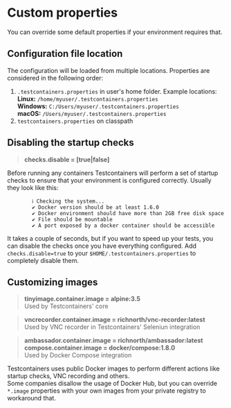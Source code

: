 # Custom properties

You can override some default properties if your environment requires that.

## Configuration file location
The configuration will be loaded from multiple locations. Properties are considered in the following order:
1. `.testcontainers.properties` in user's home folder. Example locations:  
        **Linux:** `/home/myuser/.testcontainers.properties`  
        **Windows:** `C:/Users/myuser/.testcontainers.properties`  
        **macOS:** `/Users/myuser/.testcontainers.properties`
2. `testcontainers.properties` on classpath

## Disabling the startup checks
> **checks.disable = [true|false]**

Before running any containers Testcontainers will perform a set of startup checks to ensure that your environment is configured correctly. Usually they look like this:
```
        ℹ︎ Checking the system...
        ✔ Docker version should be at least 1.6.0
        ✔ Docker environment should have more than 2GB free disk space
        ✔ File should be mountable
        ✔ A port exposed by a docker container should be accessible
```
It takes a couple of seconds, but if you want to speed up your tests, you can disable the checks once you have everything configured. Add `checks.disable=true` to your `$HOME/.testcontainers.properties` to completely disable them.

## Customizing images
> **tinyimage.container.image = alpine:3.5**  
> Used by Testcontainers' core

> **vncrecorder.container.image = richnorth/vnc-recorder:latest**  
> Used by VNC recorder in Testcontainers' Seleniun integration

> **ambassador.container.image = richnorth/ambassador:latest**  
> **compose.container.image = docker/compose:1.8.0**  
> Used by Docker Compose integration

Testcontainers uses public Docker images to perform different actions like startup checks, VNC recording and others.  
Some companies disallow the usage of Docker Hub, but you can override `*.image` properties with your own images from your private registry to workaround that.
